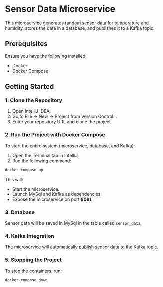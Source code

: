 # Sensor Data Microservice

This microservice generates random sensor data for temperature and humidity, stores the data in a database, and publishes it to a Kafka topic.

## Prerequisites

Ensure you have the following installed:

- Docker
- Docker Compose

## Getting Started

### 1. Clone the Repository
1. Open IntelliJ IDEA.
2. Go to File → New → Project from Version Control...
3. Enter your repository URL and clone the project.

### 2. Run the Project with Docker Compose
To start the entire system (microservice, database, and Kafka):

1. Open the Terminal tab in IntelliJ.
2. Run the following command:
```bash
docker-compose up

```
This will:
- Start the microservice.
- Launch MySql and Kafka as dependencies.
- Expose the microservice on port **8081**.

### 3. Database
Sensor data will be saved in MySql in the table called `sensor_data`.

### 4. Kafka Integration
The microservice will automatically publish sensor data to the Kafka topic.

### 5. Stopping the Project
To stop the containers, run:

```bash
docker-compose down
```